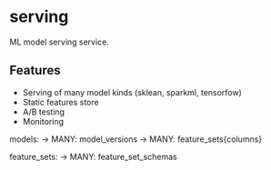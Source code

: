 # serving
ML model serving service.

## Features
- Serving of many model kinds (sklean, sparkml, tensorfow)
- Static features store
- A/B testing
- Monitoring

models:
    -> MANY: model_versions
        -> MANY: feature_sets{columns}

feature_sets:
    -> MANY: feature_set_schemas

